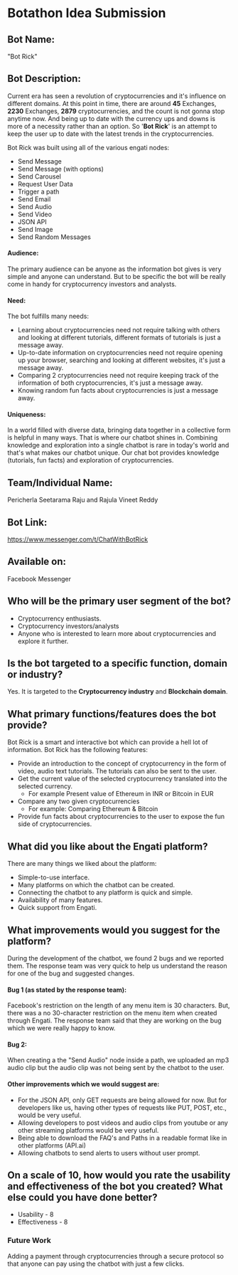 # Botathon Idea Submission

## Bot Name:
"Bot Rick"

## Bot Description:

Current era has seen a revolution of cryptocurrencies and it's influence on different domains. At this point in time, there are around **45** Exchanges, **2230** Exchanges, **2879** cryptocurrencies,  and the count is not gonna stop anytime now. And being up to date with the currency ups and downs is more of a necessity rather than an option. So '**Bot Rick**' is an attempt to keep the user up to date with the latest trends in the cryptocurrencies.

Bot Rick was built using all of the various engati nodes:
- Send Message
- Send Message (with options)
- Send Carousel
- Request User Data
- Trigger a path
- Send Email
- Send Audio
- Send Video
- JSON API
- Send Image
- Send Random Messages

#### Audience:
The primary audience can be anyone as the information bot gives is very simple and anyone can understand. But to be specific the bot will be really come in handy for cryptocurrency investors and analysts.  

#### Need:
The bot fulfills many needs:  
 - Learning about cryptocurrencies need not require talking with others and looking at different tutorials, different formats of tutorials is just a message away.
 - Up-to-date information on cryptocurrencies need not require opening up your browser, searching and looking at different websites, it's just a message away.
 - Comparing 2 cryptocurrencies need not require keeping track of the information of both cryptocurrencies, it's just a message away.
 - Knowing random fun facts about cryptocurrencies is just a message away.

#### Uniqueness:
In a world filled with diverse data, bringing data together in a collective form is helpful in many ways. That is where our chatbot shines in. Combining knowledge and exploration into a single chatbot is rare in today's world and that's what makes our chatbot unique. Our chat bot provides knowledge (tutorials, fun facts) and exploration of cryptocurrencies.

## Team/Individual Name:
Pericherla Seetarama Raju and Rajula Vineet Reddy

## Bot Link:
https://www.messenger.com/t/ChatWithBotRick

## Available on:
Facebook Messenger

## Who will be the primary user segment of the bot?
- Cryptocurrency enthusiasts. 
- Cryptocurrency investors/analysts
- Anyone who is interested to learn more about cryptocurrencies and explore it further.
## Is the bot targeted to a specific function, domain or industry?
Yes. It is targeted to the **Cryptocurrency industry** and **Blockchain domain**.
## What primary functions/features does the bot provide?
Bot Rick is a smart and interactive bot which can provide a hell lot of information. Bot Rick has the following features:
- Provide an introduction to the concept of cryptocurrency in the form of video, audio text tutorials. The tutorials can also be sent to the user.
- Get the current value of the selected cryptocurrency translated into the selected currency.
    - For example Present value of Ethereum in INR or Bitcoin in EUR
- Compare any two given cryptocurrencies
    - For example: Comparing Ethereum & Bitcoin
- Provide fun facts about cryptocurrencies to the user to expose the fun side of cryptocurrencies.

## What did you like about the Engati platform?
There are many things we liked about the platform:
- Simple-to-use interface.
- Many platforms on which the chatbot can be created.
- Connecting the chatbot to any platform is quick and simple.
- Availability of many features.
- Quick support from Engati.


## What improvements would you suggest for the platform?
During the development of the chatbot, we found 2 bugs and we reported them. The response team was very quick to help us understand the reason for one of the bug and suggested changes. 
#### Bug 1 (as stated by the response team):
Facebook's restriction on the length of any menu item is 30 characters. But, there was a no 30-character restriction on the menu item when created through Engati. The response team said that they are working on the bug which we were really happy to know.
#### Bug 2:
When creating a the "Send Audio" node inside a path, we uploaded an mp3 audio clip but the audio clip was not being sent by the chatbot to the user.
#### Other improvements which we would suggest are:
- For the JSON API, only GET requests are being allowed for now. But for developers like us, having other types of requests like PUT, POST, etc., would be very useful.
- Allowing developers to post videos and audio clips from youtube or any other streaming platforms would be very useful.
- Being able to download the FAQ's and Paths in a readable format like in other platforms (API.ai)
- Allowing chatbots to send alerts to users without user prompt.

## On a scale of 10, how would you rate the usability and effectiveness of the bot you created? What else could you have done better?
 - Usability - 8
 - Effectiveness - 8
 ### Future Work
 Adding a payment through cryptocurrencies through a secure protocol so that anyone can pay using the chatbot with just a few clicks.
